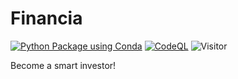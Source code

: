 # Financia
[![Python Package using Conda](https://github.com/Masrik-Dahir/Financia/actions/workflows/python-package-conda.yml/badge.svg)](https://github.com/Masrik-Dahir/Financia/actions/workflows/python-package-conda.yml) [![CodeQL](https://github.com/Masrik-Dahir/Financia/actions/workflows/codeql-analysis.yml/badge.svg)](https://github.com/Masrik-Dahir/Financia/actions/workflows/codeql-analysis.yml)
![Visitor](https://visitor-badge.laobi.icu/badge?page_id=Masrik-Dahir.repoName)

Become a smart investor! 
